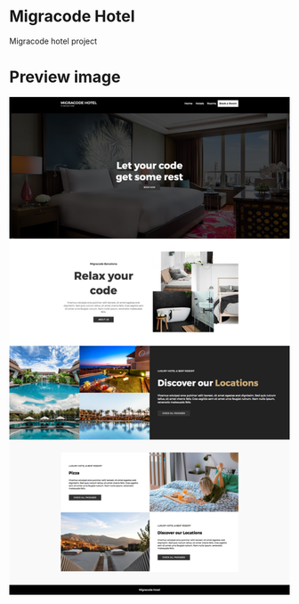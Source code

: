 # Migracode Hotel

Migracode hotel project

# Preview image

![Preview Image](images/preview.png)


